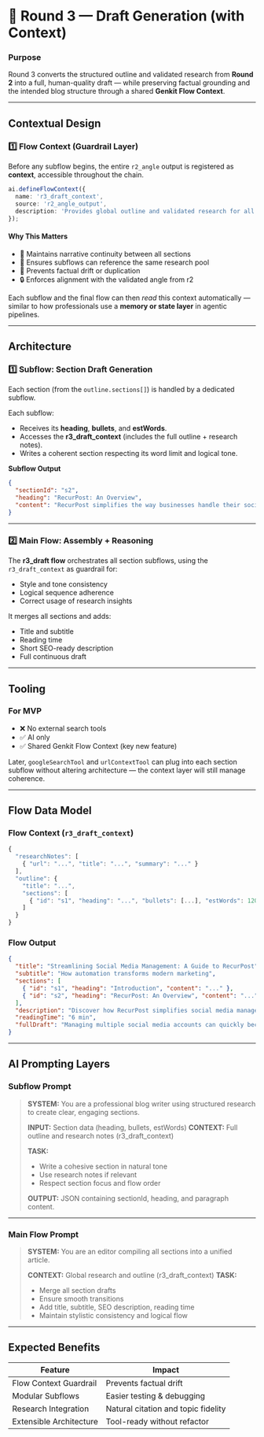 # 🧩 Round 3 — Draft Generation (with Context)

### **Purpose**

Round 3 converts the structured outline and validated research from **Round 2** into a full, human-quality draft — while preserving factual grounding and the intended blog structure through a shared **Genkit Flow Context**.

---

## **Contextual Design**

### **1️⃣ Flow Context (Guardrail Layer)**

Before any subflow begins, the entire `r2_angle` output is registered as **context**, accessible throughout the chain.

```ts
ai.defineFlowContext({
  name: 'r3_draft_context',
  source: 'r2_angle_output',
  description: 'Provides global outline and validated research for all draft subflows.',
});
```

#### **Why This Matters**

* 🧭 Maintains narrative continuity between all sections
* 🧩 Ensures subflows can reference the same research pool
* 🧠 Prevents factual drift or duplication
* 🔒 Enforces alignment with the validated angle from r2

Each subflow and the final flow can then *read* this context automatically — similar to how professionals use a **memory or state layer** in agentic pipelines.

---

## **Architecture**

### **1️⃣ Subflow: Section Draft Generation**

Each section (from the `outline.sections[]`) is handled by a dedicated subflow.

Each subflow:

* Receives its **heading**, **bullets**, and **estWords**.
* Accesses the **r3_draft_context** (includes the full outline + research notes).
* Writes a coherent section respecting its word limit and logical tone.

**Subflow Output**

```json
{
  "sectionId": "s2",
  "heading": "RecurPost: An Overview",
  "content": "RecurPost simplifies the way businesses handle their social media presence..."
}
```

---

### **2️⃣ Main Flow: Assembly + Reasoning**

The **r3_draft flow** orchestrates all section subflows, using the `r3_draft_context` as guardrail for:

* Style and tone consistency
* Logical sequence adherence
* Correct usage of research insights

It merges all sections and adds:

* Title and subtitle
* Reading time
* Short SEO-ready description
* Full continuous draft

---

## **Tooling**

### **For MVP**

* ❌ No external search tools
* ✅ AI only
* ✅ Shared Genkit Flow Context (key new feature)

Later, `googleSearchTool` and `urlContextTool` can plug into each section subflow without altering architecture — the context layer will still manage coherence.

---

## **Flow Data Model**

### **Flow Context (`r3_draft_context`)**

```ts
{
  "researchNotes": [
    { "url": "...", "title": "...", "summary": "..." }
  ],
  "outline": {
    "title": "...",
    "sections": [
      { "id": "s1", "heading": "...", "bullets": [...], "estWords": 120 }
    ]
  }
}
```

### **Flow Output**

```json
{
  "title": "Streamlining Social Media Management: A Guide to RecurPost",
  "subtitle": "How automation transforms modern marketing",
  "sections": [
    { "id": "s1", "heading": "Introduction", "content": "..." },
    { "id": "s2", "heading": "RecurPost: An Overview", "content": "..." }
  ],
  "description": "Discover how RecurPost simplifies social media management through automation and AI-driven scheduling.",
  "readingTime": "6 min",
  "fullDraft": "Managing multiple social media accounts can quickly become overwhelming..."
}
```

---

## **AI Prompting Layers**

### **Subflow Prompt**

> **SYSTEM:** You are a professional blog writer using structured research to create clear, engaging sections.
>
> **INPUT:** Section data (heading, bullets, estWords)
> **CONTEXT:** Full outline and research notes (r3_draft_context)
>
> **TASK:**
>
> * Write a cohesive section in natural tone
> * Use research notes if relevant
> * Respect section focus and flow order
>
> **OUTPUT:** JSON containing sectionId, heading, and paragraph content.

---

### **Main Flow Prompt**

> **SYSTEM:** You are an editor compiling all sections into a unified article.
>
> **CONTEXT:** Global research and outline (r3_draft_context)
> **TASK:**
>
> * Merge all section drafts
> * Ensure smooth transitions
> * Add title, subtitle, SEO description, reading time
> * Maintain stylistic consistency and logical flow

---

## **Expected Benefits**

| Feature                 | Impact                              |
| ----------------------- | ----------------------------------- |
| Flow Context Guardrail  | Prevents factual drift              |
| Modular Subflows        | Easier testing & debugging          |
| Research Integration    | Natural citation and topic fidelity |
| Extensible Architecture | Tool-ready without refactor         |
